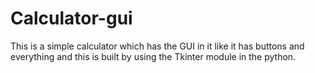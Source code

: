 # Calculator-gui
This is a simple calculator which has the GUI in it like it has buttons and everything and this is built by using the Tkinter module in the python.
